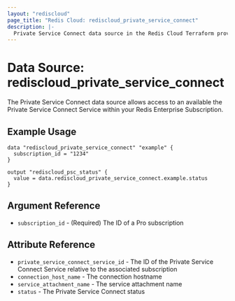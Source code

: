 ```yaml
---
layout: "rediscloud"
page_title: "Redis Cloud: rediscloud_private_service_connect"
description: |-
  Private Service Connect data source in the Redis Cloud Terraform provider.
---
```


# Data Source: rediscloud_private_service_connect

The Private Service Connect data source allows access to an available the Private Service Connect Service within your Redis Enterprise Subscription.

## Example Usage

```hcl
data "rediscloud_private_service_connect" "example" {
  subscription_id = "1234"
}

output "rediscloud_psc_status" {
  value = data.rediscloud_private_service_connect.example.status
}
```

## Argument Reference

* `subscription_id` - (Required) The ID of a Pro subscription

## Attribute Reference

* `private_service_connect_service_id` - The ID of the Private Service Connect Service relative to the associated subscription
* `connection_host_name` - The connection hostname
* `service_attachment_name` - The service attachment name
* `status` - The Private Service Connect status

